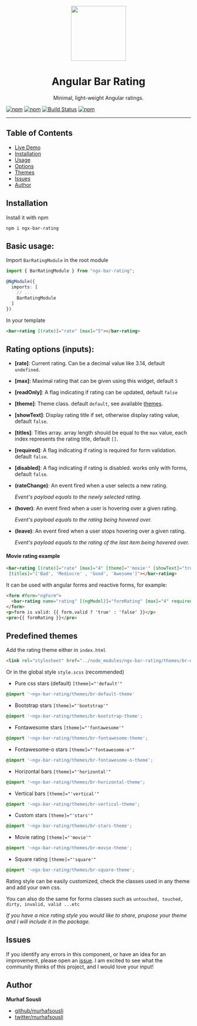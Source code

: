 <p align="center">
  <img height="150px" width="150px" style="text-align: center;" src="https://cdn.rawgit.com/MurhafSousli/ngx-bar-rating/af32c04d/assets/logo.svg">
  <h1 align="center">Angular Bar Rating</h1>
  <p align="center">Minimal, light-weight Angular ratings.</p>
</p>

[![npm](https://img.shields.io/badge/demo-online-ed1c46.svg)](https://murhafsousli.github.io/ngx-bar-rating)
[![npm](https://img.shields.io/npm/v/ngx-bar-rating.svg)](https://www.npmjs.com/package/ngx-bar-rating)
[![Build Status](https://travis-ci.org/MurhafSousli/ngx-bar-rating.svg)](https://travis-ci.org/MurhafSousli/ngx-bar-rating)
[![npm](https://img.shields.io/npm/l/express.svg?maxAge=2592000)](/LICENSE)

___

## Table of Contents 
 
 - [Live Demo](https://MurhafSousli.github.io/ngx-bar-rating)
 - [Installation](#installation)
 - [Usage](#usage) 
 - [Options](#options)
 - [Themes](#themes)
 - [Issues](#issues) 
 - [Author](#author)

<a name="installation"/>

## Installation

Install it with npm

`npm i ngx-bar-rating`


<a name="usage"/>

## Basic usage:

Import `BarRatingModule` in the root module

```ts
import { BarRatingModule } from "ngx-bar-rating";

@NgModule({
  imports: [
    // ...
    BarRatingModule
  ]
})
```

In your template

```html
<bar-rating [(rate)]="rate" [max]="5"></bar-rating>
```

<a name="options"/>

## Rating options (inputs):

 - **[rate]**: Current rating. Can be a decimal value like 3.14, default `undefined`.

 - **[max]**: Maximal rating that can be given using this widget, default `5`

 - **[readOnly]**: A flag indicating if rating can be updated, default `false`

 - **[theme]**: Theme class. default `default`, see available [themes](#themes).

 - **[showText]**: Display rating title if set, otherwise display rating value, default `false`.

 - **[titles]**: Titles array. array length should be equal to the `max` value, each index represents the rating title, default `[]`.

 - **[required]**: A flag indicating if rating is required for form validation. default `false`.

 - **[disabled]**: A flag indicating if rating is disabled. works only with forms, default `false`.

 - **(rateChange)**: An event fired when a user selects a new rating.

   *Event's payload equals to the newly selected rating.*

 - **(hover)**: An event fired when a user is hovering over a given rating.

   *Event's payload equals to the rating being hovered over.*

 - **(leave)**: An event fired when a user stops hovering over a given rating.

   *Event's payload equals to the rating of the last item being hovered over.*


#### Movie rating example

```html
<bar-rating [(rate)]="rate" [max]="4" [theme]="'movie'" [showText]="true"
 [titles]="['Bad', 'Mediocre' , 'Good', 'Awesome']"></bar-rating>
```

It can be used with angular forms and reactive forms, for example:

```html
<form #form="ngForm">
  <bar-rating name="rating" [(ngModel)]="formRating" [max]="4" required disabled></bar-rating>
</form>
<p>form is valid: {{ form.valid ? 'true' : 'false' }}</p>
<pre>{{ formRating }}</pre>
```

<a name="themes"/>

## Predefined themes

Add the rating theme either in `index.html`

```html
<link rel="stylesheet" href="../node_modules/ngx-bar-rating/themes/br-default-theme.css"/>
```

Or in the global style `style.scss` (recommended)


 - Pure css stars (default) `[theme]="'default'"`

```css
@import '~ngx-bar-rating/themes/br-default-theme'
```

 - Bootstrap stars `[theme]="'bootstrap'"`

```css
@import '~ngx-bar-rating/themes/br-bootstrap-theme';
```

- Fontawesome stars `[theme]="'fontawesome'"`

```css
@import '~ngx-bar-rating/themes/br-fontawesome-theme';
```

 - Fontawesome-o stars `[theme]="'fontawesome-o'"`

```css
@import '~ngx-bar-rating/themes/br-fontawesome-o-theme';
```

 - Horizontal bars `[theme]="'horizontal'"`

```css
@import '~ngx-bar-rating/themes/br-horizontal-theme';
```

 - Vertical bars `[theme]="'vertical'"`

```css
@import '~ngx-bar-rating/themes/br-vertical-theme';
```

 - Custom stars `[theme]="'stars'"`

```css
@import '~ngx-bar-rating/themes/br-stars-theme';
```

 - Movie rating `[theme]="'movie'"`
```css
@import '~ngx-bar-rating/themes/br-movie-theme';
```

 - Square rating `[theme]="'square'"`

```css
@import '~ngx-bar-rating/themes/br-square-theme';
```

Rating style can be easily customized, check the classes used in any theme and add your own css.

You can also do the same for forms classes such as `untouched, touched, dirty, invalid, valid ...etc`

*If you have a nice rating style you would like to share, prupose your theme and I will include it in the package.*


## Issues

If you identify any errors in this component, or have an idea for an improvement, please open an [issue](https://github.com/MurhafSousli/ngx-bar-rating/issues). I am excited to see what the community thinks of this project, and I would love your input!

## Author

 **Murhaf Sousli**

 - [github/murhafsousli](https://github.com/MurhafSousli)
 - [twitter/murhafsousli](https://twitter.com/MurhafSousli)

